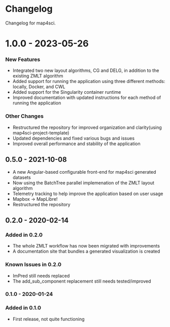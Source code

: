 # Changelog

Changelog for map4sci.

# 1.0.0 - 2023-05-26

### New Features

- Integrated two new layout algorithms, CG and DELG, in addition to the existing ZMLT algorithm
- Added support for running the application using three different methods: locally, Docker, and CWL
- Added support for the Singularity container runtime
- Improved documentation with updated instructions for each method of running the application

### Other Changes

- Restructured the repository for improved organization and clarity(using map4sci-project-template)
- Updated dependencies and fixed various bugs and issues
- Improved overall performance and stability of the application

## 0.5.0 - 2021-10-08

- A new Angular-based configurable front-end for map4sci generated datasets
- Now using the BatchTree parallel implemenation of the ZMLT layout algorithm
- Telemetry tracking to help improve the application based on user usage
- Mapbox -> MapLibre!
- Restructured the repository

## 0.2.0 - 2020-02-14

### Added in 0.2.0

- The whole ZMLT workflow has now been migrated with improvements
- A documentation site that bundles a generated visualization is created

### Known Issues in 0.2.0

- ImPred still needs replaced
- The add_sub_component replacement still needs tested/improved

### 0.1.0 - 2020-01-24

### Added in 0.1.0

- First release, not quite functioning

